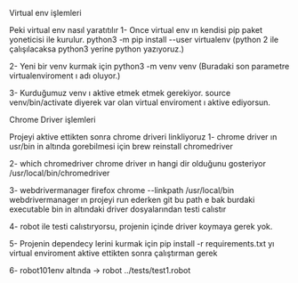 

Virtual env işlemleri

Peki virtual env nasıl yaratıtılır
1- Once virtual env ın kendisi pip paket yoneticisi ile kurulur.
python3 -m pip install --user virtualenv (python 2 ile çalışılacaksa python3 yerine python yazıyoruz.)

2- Yeni bir venv kurmak için 
python3 -m venv venv   (Buradaki son parametre virtualenviroment ı adı oluyor.)

3- Kurduğumuz venv ı aktive etmek etmek gerekiyor. 
source venv/bin/activate
diyerek var olan virtual enviroment ı aktive ediyorsun.


Chrome Driver işlemleri

Projeyi aktive ettikten sonra chrome driveri linkliyoruz
1- chrome driver ın usr/bin in altında gorebilmesi için 
brew reinstall chromedriver

2- which chromedriver chrome driver ın hangi dir olduğunu gosteriyor
/usr/local/bin/chromedriver


3- webdrivermanager firefox chrome --linkpath /usr/local/bin
webdrivermanager ın projeyi run ederken git bu path e bak burdaki executable bin in altındaki driver dosyalarından testi calıstır

4- robot ile testi calıstıryorsu, projenin içinde driver koymaya gerek yok.

5- Projenin dependecy lerini kurmak için pip install -r requirements.txt yı virtual enviroment aktive ettikten sonra çalıştırman gerek

6- robot101env altında -> robot ../tests/test1.robot